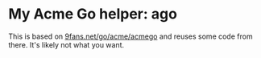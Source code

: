 # My Acme Go helper: ago

This is based on [9fans.net/go/acme/acmego](https://9fans.net/go/acme/acmego) and reuses some code from there. It's likely not what you want.
